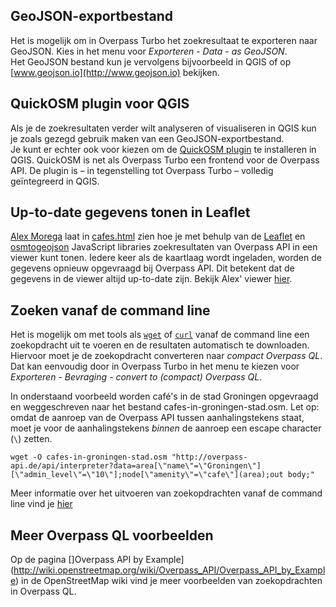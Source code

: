 ## GeoJSON-exportbestand
Het is mogelijk om in Overpass Turbo het zoekresultaat te exporteren naar GeoJSON. Kies in het menu voor _Exporteren_ - _Data_ - _as GeoJSON_.  
Het GeoJSON bestand kun je vervolgens bijvoorbeeld in QGIS of op [www.geojson.io](http://www.geojson.io) bekijken.

## QuickOSM plugin voor QGIS
Als je de zoekresultaten verder wilt analyseren of visualiseren in QGIS kun je zoals gezegd gebruik maken van een GeoJSON-exportbestand.  
Je kunt er echter ook voor kiezen om de [QuickOSM plugin](https://plugins.qgis.org/plugins/QuickOSM/) te installeren in QGIS. QuickOSM is net als Overpass Turbo een frontend voor de Overpass API. De plugin is – in tegenstelling tot Overpass Turbo – volledig geïntegreerd in QGIS.  

## Up-to-date gegevens tonen in Leaflet
[Alex Morega](https://github.com/mgax) laat in [cafes.html](https://github.com/mgax/workshop-geocj2015-overpass/blob/master/cafes.html) zien hoe je met behulp van de [Leaflet](http://leafletjs.com/) en [osmtogeojson](http://tyrasd.github.io/osmtogeojson/) JavaScript libraries zoekresultaten van Overpass API in een viewer kunt tonen. Iedere keer als de kaartlaag wordt ingeladen, worden de gegevens opnieuw opgevraagd bij Overpass API. Dit betekent dat de gegevens in de viewer altijd up-to-date zijn. Bekijk Alex' viewer [hier](https://rawgit.com/mgax/workshop-geocj2015-overpass/master/cafes.html).

## Zoeken vanaf de command line
Het is mogelijk om met tools als [```wget```]() of [```curl```]() vanaf de command line een zoekopdracht uit te voeren en de resultaten automatisch te downloaden. Hiervoor moet je de zoekopdracht converteren naar _compact Overpass QL_. Dat kan eenvoudig door in Overpass Turbo in het menu te kiezen voor _Exporteren_ - _Bevraging_ - _convert to (compact) Overpass QL_.  

In onderstaand voorbeeld worden café's in de stad Groningen opgevraagd en weggeschreven naar het bestand cafes-in-groningen-stad.osm.
Let op: omdat de aanroep van de Overpass API tussen aanhalingstekens staat, moet je voor de aanhalingstekens _binnen_ de aanroep een escape character (```\```) zetten.

```
wget -O cafes-in-groningen-stad.osm "http://overpass-api.de/api/interpreter?data=area[\"name\"=\"Groningen\"][\"admin_level\"=\"10\"];node[\"amenity\"=\"cafe\"](area);out body;"
```

Meer informatie over het uitvoeren van zoekopdrachten vanaf de command line vind je [hier](http://www.overpass-api.de/command_line.html)  

## Meer Overpass QL voorbeelden
Op de pagina []Overpass API by Example](http://wiki.openstreetmap.org/wiki/Overpass_API/Overpass_API_by_Example) in de OpenStreetMap wiki vind je meer voorbeelden van zoekopdrachten in Overpass QL.